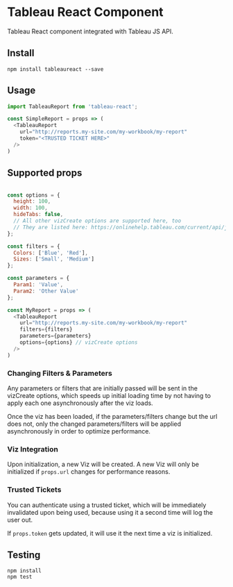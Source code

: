# Tableau React Component
Tableau React component integrated with Tableau JS API.

## Install

```
npm install tableaureact --save
```

## Usage
```js
import TableauReport from 'tableau-react';

const SimpleReport = props => (
  <TableauReport
    url="http://reports.my-site.com/my-workbook/my-report"
    token="<TRUSTED TICKET HERE>"
  />
)
```

## Supported props
```js

const options = {
  height: 100,
  width: 100,
  hideTabs: false,
  // All other vizCreate options are supported here, too
  // They are listed here: https://onlinehelp.tableau.com/current/api/js_api/en-us/JavaScriptAPI/js_api_ref.htm#ref_head_9
};

const filters = {
  Colors: ['Blue', 'Red'],
  Sizes: ['Small', 'Medium']
};

const parameters = {
  Param1: 'Value',
  Param2: 'Other Value'
};

const MyReport = props => (
  <TableauReport
    url="http://reports.my-site.com/my-workbook/my-report"
    filters={filters}
    parameters={parameters}
    options={options} // vizCreate options
  />
)
```

### Changing Filters & Parameters

Any parameters or filters that are initially passed will be sent in the
vizCreate options, which speeds up initial loading time by not having to apply
each one asynchronously after the viz loads.

Once the viz has been loaded, if the parameters/filters change but the url
does not, only the changed parameters/filters will be applied asynchronously in
order to optimize performance.


### Viz Integration
Upon initialization, a new Viz will be created. A new Viz will only be
initialized if `props.url` changes for performance reasons.

### Trusted Tickets

You can authenticate using a trusted ticket, which will be immediately
invalidated upon being used, because using it a second time will log the user
out.

If `props.token` gets updated, it will use it the next time a viz is initialized.

## Testing
```
npm install
npm test
```

